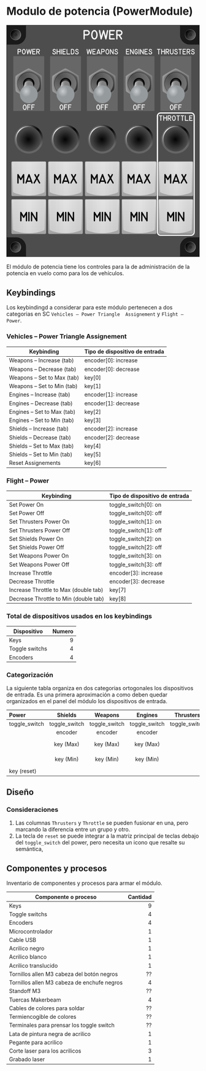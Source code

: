 # Modulo de potencia (PowerModule)

![Power Module](images/PowerModulePanel.png)

El módulo de potencia tiene los controles para la de administración de la
potencia en vuelo como para los de vehículos.


## Keybindings

Los keybindingd a considerar para este módulo pertenecen a dos categorias en SC
`Vehicles – Power Triangle  Assignement` y `Flight – Power`.

### Vehicles – Power Triangle  Assignement

| Keybinding                                                       | Tipo de dispositivo de entrada                    |
| ---------------------------------------------------------------- | ------------------------------------------------- |
| Weapons – Increase (tab)                                         | encoder[0]: increase                           |
| Weapons – Decrease (tab)                                         | encoder[0]: decrease                    |
| Weapons – Set to Max (tab)                                       | key[0]  |
| Weapons – Set to Min (tab)                                       | key[1]      |
| Engines – Increase (tab)                                         | encoder[1]: increase  |
| Engines – Decrease (tab)                                         | encoder[1]: decrease     |
| Engines – Set to Max (tab)                                       | key[2]                       |
| Engines – Set to Min (tab)                                       | key[3]        |
| Shields – Increase (tab)                                         | encoder[2]: increase   |
| Shields – Decrease (tab)                                         | encoder[2]: decrease   |
| Shields – Set to Max (tab)                                       | key[4]             |
| Shields – Set to Min (tab)                                       | key[5]         |
| Reset Assignements                                               | key[6]         |

### Flight – Power

| Keybinding                                                       | Tipo de dispositivo de entrada                    |
| ---------------------------------------------------------------- | ------------------------------------------------- |
| Set Power On                                                     | toggle_switch[0]: on   |
| Set Power Off                                                    | toggle_switch[0]: off        |
| Set Thrusters Power On                                           | toggle_switch[1]: on   |
| Set Thrusters Power Off                                          | toggle_switch[1]: off |
| Set Shields Power On                                             | toggle_switch[2]: on   |
| Set Shields Power Off                                            | toggle_switch[2]: off |
| Set Weapons Power On                                             | toggle_switch[3]: on |
| Set Weapons Power Off                                            | toggle_switch[3]: off |
| Increase Throttle                                                | encoder[3]: increase |
| Decrease Throttle                                                | encoder[3]: decrease |
| Increase Throttle to Max (double tab)                            | key[7] |
| Decrease Throttle to Min (double tab)                            | key[8] |

### Total de dispositivos usados en los keybindings

| Dispositivo          | Numero |
| -------------------- | -----: |
| Keys                 |      9 |
| Toggle switchs       |      4 |
| Encoders             |      4 |

### Categorización

La siguiente tabla organiza en dos categorias ortogonales los dispositivos de
entrada. Es una primera aproximación a como deben quedar organizados en el
panel del módulo los dispositivos de entrada.


| Power         | Shields       | Weapons       |    Engines    | Thrusters     | Throttle      |
| :------------ | :-----------: | :-----------: | :-----------: | :-----------: | :-----------: |
| toggle_switch | toggle_switch | toggle_switch | toggle_switch | toggle_switch |               |
|               | encoder       | encoder       | encoder       |               | encoder       |
|               | key (Max)     | key (Max)     | key (Max)     |               | key (Max)     |
|               | key (Min)     | key (Min)     | key (Min)     |               | key (Min)     |
| key (reset)   |               |               |               |               |               |

## Diseño

### Consideraciones

1. Las columnas `Thrusters` y `Throttle` se pueden fusionar en una, pero
   marcando la diferencia entre un grupo y otro.
1. La tecla de `reset` se puede integrar a la matriz principal de teclas debajo
   del `toggle_switch` del power, pero necesita un icono que resalte su semántica,


## Componentes y procesos

Inventario de componentes y procesos para armar el módulo.

| Componente o proceso                         | Cantidad |
| -------------------------------------------- | -------: |
| Keys                                         |        9 |
| Toggle switchs                               |        4 |
| Encoders                                     |        4 |
| Microcontrolador                             |        1 |
| Cable USB                                    |        1 |
| Acrilico negro                               |        1 |
| Acrilico blanco                              |        1 |
| Acrilico translucido                         |        1 |
| Tornillos allen M3 cabeza del botón negros   |       ?? |
| Tornillos allen M3 cabeza de enchufe negros  |        4 |
| Standoff M3                                  |       ?? |
| Tuercas Makerbeam                            |        4 |
| Cables de colores para soldar                |       ?? |
| Termiencogible de colores                    |       ?? |
| Terminales para prensar los toggle switch    |       ?? |
| Lata de pintura negra de acrilico            |        1 |
| Pegante para acrilico                        |        1 |
| Corte laser para los acrilicos               |        3 |
| Grabado laser                                |        1 |
